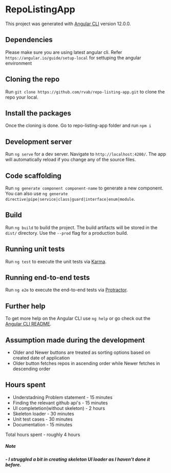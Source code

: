 # RepoListingApp

This project was generated with [Angular CLI](https://github.com/angular/angular-cli) version 12.0.0.

## Dependencies

Please make sure you are using latest angular cli. Refer `https://angular.io/guide/setup-local` for settuping the angular environment

## Cloning the repo

Run `git clone https://github.com/rvab/repo-listing-app.git` to clone the repo your local.


##  Install the packages

Once the cloning is done. Go to repo-listing-app folder and run `npm i`


## Development server

Run `ng serve` for a dev server. Navigate to `http://localhost:4200/`. The app will automatically reload if you change any of the source files.

## Code scaffolding

Run `ng generate component component-name` to generate a new component. You can also use `ng generate directive|pipe|service|class|guard|interface|enum|module`.

## Build

Run `ng build` to build the project. The build artifacts will be stored in the `dist/` directory. Use the `--prod` flag for a production build.


## Running unit tests

Run `ng test` to execute the unit tests via [Karma](https://karma-runner.github.io).

## Running end-to-end tests

Run `ng e2e` to execute the end-to-end tests via [Protractor](http://www.protractortest.org/).

## Further help

To get more help on the Angular CLI use `ng help` or go check out the [Angular CLI README](https://github.com/angular/angular-cli/blob/master/README.md).


## Assumption made during the development

 - Older and Newer buttons are treated as sorting options based on created date of application
 - Older button fetches  repos in ascending order while Newer fetches in descending order


## Hours spent

  - Understadning Problem statement - 15 minutes
  - Finding the relevant github api's - 15 minutes
  - UI completetion(without skeleton)  - 2 hours
  - Skeleton loader - 30 minutes
  - Unit test cases - 30 minutes
  - Documentation  - 15 minutes

  Total hours spent - roughly 4 hours

  ##### Note

  ##### - I struggled a bit in creating skeleton UI loader as I haven't done it before. 